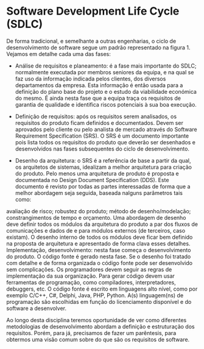 # Software Development Life Cycle (SDLC)
De forma tradicional, e semelhante a outras engenharias, o ciclo de desenvolvimento de software segue um padrão representado na figura 1. Vejamos em detalhe cada uma das fases:

- Análise de requisitos e planeamento: é a fase mais importante do SDLC; normalmente executada por membros seniores da equipa, e na qual se faz uso da informação indicada pelos clientes, dos diversos departamentos da empresa. Esta informação é então usada para a definição do plano base do projeto e o estudo da viabilidade económica do mesmo. É ainda nesta fase que a equipa traça os requisitos de garantia de qualidade e identifica riscos potenciais à sua boa execução.

- Definição de requisitos: após os requisitos serem analisados, os requisitos do produto ficam definidos e documentados. Devem ser aprovados pelo cliente ou pelo analista de mercado através do Software Requirement Specification (SRS). O SRS é um documento importante pois lista todos os requisitos do produto que deverão ser desenhados e desenvolvidos nas fases subsequentes do ciclo de desenvolvimento.

- Desenho da arquitetura: o SRS é a referência de base a partir da qual, os arquitetos de sistemas, idealizam a melhor arquitetura para criação do produto. 
Pelo menos uma arquitetura de produto é proposta e documentada no Design Document Specification (DDS). Este documento é revisto por todas as partes interessadas de forma que a melhor abordagem seja seguida, baseada nalguns parâmetros tais como:

avaliação de risco;
robustez do produto;
método de desenho/modelação;
constrangimentos de tempo e orçamento. Uma abordagem de desenho deve definir todos os módulos da arquitetura do produto a par dos fluxos de comunicações e dados de e para módulos externos (de terceiros, caso existam). O desenho interno de todos os módulos deve ficar bem definido na proposta de arquitetura e apresentado de forma clava esses detalhes.
Implementação, desenvolvimento: nesta fase começa o desenvolvimento do produto. O código fonte é gerado nesta fase. Se o desenho foi tratado com detalhe e de forma organizada o código fonte pode ser desenvolvido sem complicações. Os programadores devem seguir as regras de implementação da sua organização. Para gerar código devem usar ferramentas de programação, como compiladores, interpretadores, debuggers, etc. O código fonte é escrito em linguagens alto nível, como por exemplo C/C++, C#, Delphi, Java, PHP, Python. A(s) linguagem(ns) de programação são escolhidas em função do licenciamento disponível e do software a desenvolver.

Ao longo desta disciplina teremos oportunidade de ver como diferentes metodologias de desenvolvimento abordam a definição e estruturação dos requisitos. Porém, para já, precisamos de fazer um parêntesis, para obtermos uma visão comum sobre do que são os requisitos de software.
